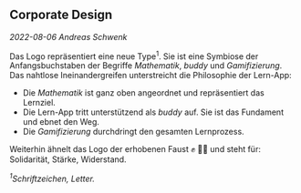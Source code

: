 ## Corporate Design
*2022-08-06 Andreas Schwenk*

Das Logo repräsentiert eine neue Type<sup>1</sup>.
Sie ist eine Symbiose der Anfangsbuchstaben der Begriffe *Mathematik*, *buddy* und *Gamifizierung*. Das nahtlose Ineinandergreifen unterstreicht die Philosophie der Lern-App:

- Die *Mathematik* ist ganz oben angeordnet und repräsentiert das Lernziel.
- Die Lern-App tritt unterstützend als *buddy* auf. Sie ist das Fundament und ebnet den Weg.
- Die *Gamifizierung* durchdringt den gesamten Lernprozess.

Weiterhin ähnelt das Logo der erhobenen Faust &#9994; &#9994;&#x1F3FE; und steht für: Solidarität, Stärke, Widerstand.

*<sup>1</sup>Schriftzeichen, Letter.*
